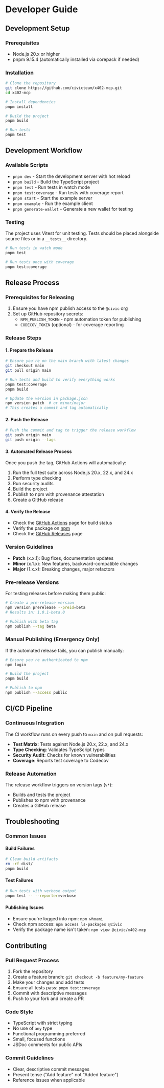 # Developer Guide

## Development Setup

### Prerequisites
- Node.js 20.x or higher
- pnpm 9.15.4 (automatically installed via corepack if needed)

### Installation
```bash
# Clone the repository
git clone https://github.com/civicteam/x402-mcp.git
cd x402-mcp

# Install dependencies
pnpm install

# Build the project
pnpm build

# Run tests
pnpm test
```

## Development Workflow

### Available Scripts
- `pnpm dev` - Start the development server with hot reload
- `pnpm build` - Build the TypeScript project
- `pnpm test` - Run tests in watch mode
- `pnpm test:coverage` - Run tests with coverage report
- `pnpm start` - Start the example server
- `pnpm example` - Run the example client
- `pnpm generate-wallet` - Generate a new wallet for testing

### Testing
The project uses Vitest for unit testing. Tests should be placed alongside source files or in a `__tests__` directory.

```bash
# Run tests in watch mode
pnpm test

# Run tests once with coverage
pnpm test:coverage
```

## Release Process

### Prerequisites for Releasing
1. Ensure you have npm publish access to the `@civic` org
2. Set up GitHub repository secrets:
   - `NPM_PUBLISH_TOKEN` - npm automation token for publishing
   - `CODECOV_TOKEN` (optional) - for coverage reporting

### Release Steps

#### 1. Prepare the Release
```bash
# Ensure you're on the main branch with latest changes
git checkout main
git pull origin main

# Run tests and build to verify everything works
pnpm test:coverage
pnpm build

# Update the version in package.json
npm version patch  # or minor/major
# This creates a commit and tag automatically
```

#### 2. Push the Release
```bash
# Push the commit and tag to trigger the release workflow
git push origin main
git push origin --tags
```

#### 3. Automated Release Process
Once you push the tag, GitHub Actions will automatically:
1. Run the full test suite across Node.js 20.x, 22.x, and 24.x
2. Perform type checking
3. Run security audits
4. Build the project
5. Publish to npm with provenance attestation
6. Create a GitHub release

#### 4. Verify the Release
- Check the [GitHub Actions](https://github.com/civicteam/x402-mcp/actions) page for build status
- Verify the package on [npm](https://www.npmjs.com/package/@civic/x402-mcp)
- Check the [GitHub Releases](https://github.com/civicteam/x402-mcp/releases) page

### Version Guidelines
- **Patch** (x.x.1): Bug fixes, documentation updates
- **Minor** (x.1.x): New features, backward-compatible changes
- **Major** (1.x.x): Breaking changes, major refactors

### Pre-release Versions
For testing releases before making them public:

```bash
# Create a pre-release version
npm version prerelease --preid=beta
# Results in: 1.0.1-beta.0

# Publish with beta tag
npm publish --tag beta
```

### Manual Publishing (Emergency Only)
If the automated release fails, you can publish manually:

```bash
# Ensure you're authenticated to npm
npm login

# Build the project
pnpm build

# Publish to npm
npm publish --access public
```

## CI/CD Pipeline

### Continuous Integration
The CI workflow runs on every push to `main` and on pull requests:
- **Test Matrix**: Tests against Node.js 20.x, 22.x, and 24.x
- **Type Checking**: Validates TypeScript types
- **Security Audit**: Checks for known vulnerabilities
- **Coverage**: Reports test coverage to Codecov

### Release Automation
The release workflow triggers on version tags (`v*`):
- Builds and tests the project
- Publishes to npm with provenance
- Creates a GitHub release

## Troubleshooting

### Common Issues

#### Build Failures
```bash
# Clean build artifacts
rm -rf dist/
pnpm build
```

#### Test Failures
```bash
# Run tests with verbose output
pnpm test -- --reporter=verbose
```

#### Publishing Issues
- Ensure you're logged into npm: `npm whoami`
- Check npm access: `npm access ls-packages @civic`
- Verify the package name isn't taken: `npm view @civic/x402-mcp`

## Contributing

### Pull Request Process
1. Fork the repository
2. Create a feature branch: `git checkout -b feature/my-feature`
3. Make your changes and add tests
4. Ensure all tests pass: `pnpm test:coverage`
5. Commit with descriptive messages
6. Push to your fork and create a PR

### Code Style
- TypeScript with strict typing
- No use of `any` type
- Functional programming preferred
- Small, focused functions
- JSDoc comments for public APIs

### Commit Guidelines
- Clear, descriptive commit messages
- Present tense ("Add feature" not "Added feature")
- Reference issues when applicable